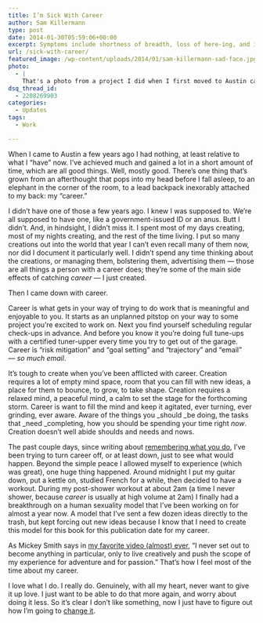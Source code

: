```yaml
---
title: I’m Sick With Career
author: Sam Killermann
type: post
date: 2014-01-30T05:59:06+00:00
excerpt: Symptoms include shortness of breadth, loss of here-ing, and influinbox.
url: /sick-with-career/
featured_image: /wp-content/uploads/2014/01/sam-killermann-sad-face.jpg
photo:
  - |
    That's a photo from a project I did when I first moved to Austin called "Sam in 2D," where I used photos of myself to make comic strips based on my stand up comedy. It was fun (and incredibly time-consuming)! You can view some <a href="http://samisfunny.com/2d/">here</a>.
dsq_thread_id:
  - 2208269903
categories:
  - Updates
tags:
  - Work

---
```

When I came to Austin a few years ago I had nothing, at least relative to what I &#8220;have&#8221; now. I&#8217;ve achieved much and gained a lot in a short amount of time, which are all good things. Well, mostly good. There&#8217;s one thing that&#8217;s grown from an afterthought that pops into my head before I fall asleep, to an elephant in the corner of the room, to a lead backpack inexorably attached to my back: my &#8220;career.&#8221;

I didn&#8217;t have one of those a few years ago. I knew I was supposed to. We&#8217;re all supposed to have one, like a government-issued ID or an anus. Butt I didn&#8217;t. And, in hindsight, I didn&#8217;t miss it. I spent most of my days creating, most of my nights creating, and the rest of the time living. I put so many creations out into the world that year I can&#8217;t even recall many of them now, nor did I document it particularly well. I didn&#8217;t spend any time thinking about the creations, or managing them, bolstering them, advertising them &#8212; those are all things a person with a career does; they&#8217;re some of the main side effects of catching _career_ &#8212; I just created.

Then I came down with career.

Career is what gets in your way of trying to do work that is meaningful and enjoyable to you. It starts as an unplanned pitstop on your way to some project you&#8217;re excited to work on. Next you find yourself scheduling regular check-ups in advance. And before you know it you&#8217;re doing full tune-ups with a certified tuner-upper every time you try to get out of the garage. Career is &#8220;risk mitigation&#8221; and &#8220;goal setting&#8221; and &#8220;trajectory&#8221; and &#8220;email&#8221; &#8212; _so much email_.

It&#8217;s tough to create when you&#8217;ve been afflicted with career. Creation requires a lot of empty mind space, room that you can fill with new ideas, a place for them to bounce, to grow, to take shape. Creation requires a relaxed mind, a peaceful mind, a calm to set the stage for the forthcoming storm. Career is want to fill the mind and keep it agitated, ever turning, ever grinding, ever aware. Aware of the things you _should _be doing, the tasks that _need _completing, how you should be spending your time right _now_. Creation doesn&#8217;t well abide shoulds and needs and nows.

The past couple days, since writing about [remembering what you do][1], I&#8217;ve been trying to turn career off, or at least down, just to see what would happen. Beyond the simple peace I allowed myself to experience (which was great), one huge thing happened. Around midnight I put my guitar down, put a kettle on, studied French for a while, then decided to have a workout. During my post-shower workout at about 2am (a time I never shower, because _career_ is usually at high volume at 2am) I finally had a breakthrough on a human sexuality model that I&#8217;ve been working on for almost a year now. A model that I&#8217;ve sent a few dozen ideas directly to the trash, but kept forcing out new ideas because I know that I need to create this model for this book for this publication date for my career.

As Mickey Smith says in [my favorite video (almost) ever][2], &#8220;I never set out to become anything in particular, only to live creatively and push the scope of my experience for adventure and for passion.&#8221; That&#8217;s how I feel most of the time about my career.

I love what I do. I really do. Genuinely, with all my heart, never want to give it up love. I just want to be able to do that more again, and worry about doing it less. So it&#8217;s clear I don&#8217;t like something, now I just have to figure out how I&#8217;m going to [change it][3].

 [1]: http://samkillermann.wpengine.com/remembering-what-you-do/ "Remembering What You Do"
 [2]: http://samkillermann.wpengine.com/dark-side-of-the-lens/
 [3]: http://samkillermann.wpengine.com/this-flowchart-will-change-your-life/ "This Flowchart Will Change Your Life"